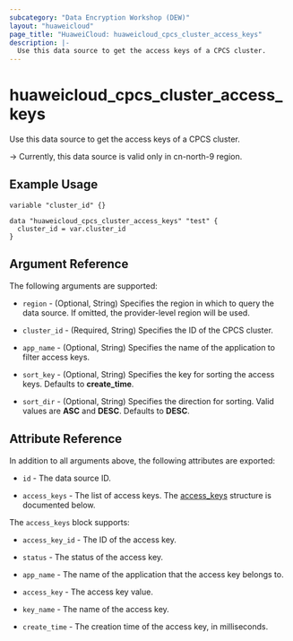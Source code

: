 ```yaml
---
subcategory: "Data Encryption Workshop (DEW)"
layout: "huaweicloud"
page_title: "HuaweiCloud: huaweicloud_cpcs_cluster_access_keys"
description: |-
  Use this data source to get the access keys of a CPCS cluster.
---
```


# huaweicloud_cpcs_cluster_access_keys

Use this data source to get the access keys of a CPCS cluster.

-> Currently, this data source is valid only in cn-north-9 region.

## Example Usage

```hcl
variable "cluster_id" {}

data "huaweicloud_cpcs_cluster_access_keys" "test" {
  cluster_id = var.cluster_id
}
```

## Argument Reference

The following arguments are supported:

* `region` - (Optional, String) Specifies the region in which to query the data source.
  If omitted, the provider-level region will be used.

* `cluster_id` - (Required, String) Specifies the ID of the CPCS cluster.

* `app_name` - (Optional, String) Specifies the name of the application to filter access keys.

* `sort_key` - (Optional, String) Specifies the key for sorting the access keys. Defaults to **create_time**.

* `sort_dir` - (Optional, String) Specifies the direction for sorting. Valid values are **ASC** and **DESC**.
  Defaults to **DESC**.

## Attribute Reference

In addition to all arguments above, the following attributes are exported:

* `id` - The data source ID.

* `access_keys` - The list of access keys.
  The [access_keys](#access_keys_struct) structure is documented below.

<a name="access_keys_struct"></a>
The `access_keys` block supports:

* `access_key_id` - The ID of the access key.

* `status` - The status of the access key.

* `app_name` - The name of the application that the access key belongs to.

* `access_key` - The access key value.

* `key_name` - The name of the access key.

* `create_time` - The creation time of the access key, in milliseconds.
